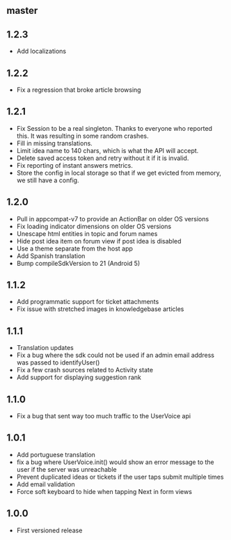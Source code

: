 ## master

## 1.2.3

* Add localizations

## 1.2.2

* Fix a regression that broke article browsing

## 1.2.1

* Fix Session to be a real singleton. Thanks to everyone who reported this. It was resulting in some random crashes.
* Fill in missing translations.
* Limit idea name to 140 chars, which is what the API will accept.
* Delete saved access token and retry without it if it is invalid.
* Fix reporting of instant answers metrics.
* Store the config in local storage so that if we get evicted from memory, we still have a config.

## 1.2.0

* Pull in appcompat-v7 to provide an ActionBar on older OS versions
* Fix loading indicator dimensions on older OS versions
* Unescape html entities in topic and forum names
* Hide post idea item on forum view if post idea is disabled
* Use a theme separate from the host app
* Add Spanish translation
* Bump compileSdkVersion to 21 (Android 5)

## 1.1.2

* Add programmatic support for ticket attachments
* Fix issue with stretched images in knowledgebase articles

## 1.1.1

* Translation updates
* Fix a bug where the sdk could not be used if an admin email address was passed to identifyUser()
* Fix a few crash sources related to Activity state
* Add support for displaying suggestion rank

## 1.1.0

* Fix a bug that sent way too much traffic to the UserVoice api

## 1.0.1

* Add portuguese translation
* fix a bug where UserVoice.init() would show an error message to the user if the server was unreachable
* Prevent duplicated ideas or tickets if the user taps submit multiple times
* Add email validation
* Force soft keyboard to hide when tapping Next in form views

## 1.0.0

* First versioned release

